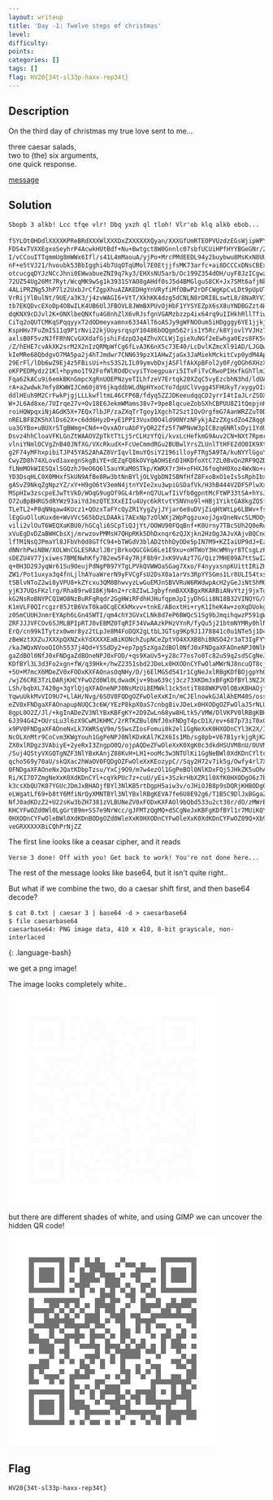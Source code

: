 ```yaml
---
layout: writeup
title: 'Day -1: Twelve steps of christmas'
level:
difficulty:
points:
categories: []
tags: []
flag: HV20{34t-sl33p-haxx-rep34t}
---
```

## Description

On the third day of christmas my true love sent to me...

three caesar salads,  
two to (the) six arguments,  
one quick response.

[message](writeupfiles/teaser.txt)

## Solution

    Sbopb 3 alkb! Lcc tfqe vlr! Dbq yxzh ql tloh! Vlr'ob klq alkb ebob...
    
    fSYLOt0HDdlXXXXKPReBRdXXXWlXXXDxZXXXXXXQyan/XXXGfUmRTEOPVUzdzEGsWjipWPY0bUYi
    FDS4xTVXXEgxoSeyhrP4AcwkHUtBdf+Nu+Bwtgct8W0Gnnlc07sbfUCUiHPfHYYBGeGNr/2ccu/3
    I/vCCouITTqmmUg8mWWx6Ifl/s41L4mMaouA/yjPo+MrcPMdEEDL94y2buybwu8MsKxN8UUz1baL
    nF+e5tVJ21/hvoubk53BbIgghi4b7UqOTqUMol7E0EtjjfsMK73arfc+ai8DCCCxDNsCBExR6L1V
    otcucgqDYJzNCcJhni0EWwabueZNI9q7ky3/EHXsNU5arb/Oc199Z354dOH/uyF8JzICgwzhcurM
    72UZ54Ug26Mt7Ryt/WcqMK9wSg1k3931SYAO8gAHdf0sJ5d4BMGlguS8CK+Jx7SMt6afjNkFi59+
    4ALiPRZNg5JhP7lz2UxbJrCfZgpXhuAZAKEDHgYnVRyfiMfOBwP2rDFCWgKpCvLDt9pUpUTyoQbi
    VrRijYlBulNt/9UE/a3K3/j4zvWAGI6+VtT/XkhKK4dzg5dCNLN8rDRI8LswtL8/8NaRYVIWtivu
    tb7EKQDvcEXoDp4O8wILK4UB6UlJFBOVL8JWmBXPUvOjHbF1YYSYEZpX6sX8uYNDBGZzt4HQFzSV
    dqKNX9cDJvl2K+ONXlbeQNXfu4G8nhZlX6vRJsfgnVGAMzbzzp4ix64rq9uIIHkhRllTfiwUnBjw
    CiTq2oQUTCMKqSPqqyyxT2dODmeyxamnx6334AlT6oASJy9gWFNOOum5iHDgggy6YE1jjkjTnyML
    KspHHv7FuZmIS11q9P1rNvi22kjUoysrqspY10486bOQgm562ris1Y5Rc/k8YjovlYVJHz7QK2lV
    axlsB0F5vzNJfFRhNCvGXXdafGjshiFdzpQJq4ZhvXCLWjIgieXuNGf2eEwhga0Ezs8FK5coM8Fq
    /Z/hEHE7cvAkXK2srM2X2nIzQRMpWfCg6fLvA3K6nX5c73E40/LcDvlKZmcXl91AD/LJGQwXT8Pm
    kIeMRe68QbdgvO7MA5pa2j4hTJmdwr7CNN639pzX1AHwZjaGx3JaMiekMckitCvp0ydM4AphyLCZ
    29ErFl/lDb6wZ9Ej4z5FBisUi+hs53S2LIL09ymvbDxjASFlfAkXpBFol2y0F/gOGh6XHzXm3C5+
    oKFPEDMydz21Kl+hpymo1T92FofWlROdDcvyiTYoegpuari5ITvFiTvCRwoPIHxfkGhTlm1RipJG
    Fqa62kACu9i6emkBKnGmpcXgRnUOEPNzyeTILhfzeV7Ertqk20XZqC5vyEzcbhN3hd/ldUAMKcaZ
    rA+a2wdwk7mfy8KWWIJCm60j8Y6jkqddbWLdNpHYxoCYo7dpUClVvgg4SFHUkyT/xygyOIxvGqE/
    ddlHEuh9M2CrFwkPjgjLLLkwfltmL46CFP6B/fdyq5ZZJDKeeudqqCD2yrrI4tIaJLrZSOX+gXvj
    W+JL6Ad8xe/7UIrqe27v+Ov18E6JekmWMams38v7+9pe8lqcueZobSXhCBPUU8Z1tQepjnK229rB
    roiHQWpqxiNjAGdK5X+7EQx7lbJP/zaZXqTrTgoy1XgchT2SztIQvOrgfmG7AanWRZZuT0DrNVpy
    nRELBF8ZK5hXlDs62X+c6dd6HyzD+yE1PPI3VuxO0O4ld90NYzNFykjAZzZXgsdZo4Z8qgBY212T
    ua3GYBo+uBUXrSTgBWmg+CNd++OvxAOruAbFYyOR2Zfz5f7WPNvW3pICBzq6NRlxDyi1YdUy3/Z8
    Dsvz4hhCloaVFKLGnZtWAAOVZpTktTtLj5rCLHzYfQi/kvxLcHefkmG9Auv2CN+NXt7RpmrliqhH
    vlniYNmlOCVgZnB40JNfXG/VXcRkudX+FcUeCmmdRGu2BUBwlYrsZLUnlTtHFEZdO0IK9XtO8dIy
    g2F74yMFhxpibiTJP45YAS2AhAZ8VrIqvlImuYQsiY2196illoyFTRg5A9TA/kuNYYlGguYTPrZ0
    CwyZD8h74XLovd1axegnSkgBiYE+dEZqFQ8kOVYqAOHSEnD1HKDfoXtC7ZL0BvQn2RF9QZDtAaIB
    fLNmMOkWIESQxlSGQzhJ9eO6Q6l5auYKaM0STkp/KWRX7r3H+oFHXJ6foqhH0Xoz4WxNo+rk+lJD
    YD3DsqHLC0X0MHxfSkUN9AfBe8Rw3btNnBYljOLVgbDNISBNfHfZ8FxoBxO1eIs5sRphIbxTPp0d
    gASvZ9NkqZgNpzYZ/xY+H9gO6tV3emN4jtnYVIe2xu3wpiGSDafVk/H3hB444V2DF5PlwXx+NQQG
    MSpHIw3zscpeEJwTtVkD/WOqG9ugOf9GL4rbR+nQ7ULwfIiVfb0gpntMcFtWP33tSA+hYsJTS9eU
    O72uBpBHRG5dRYWz93aiYdJmzQTE3XxEIIu4Uyc6kRtvtYSNVno9l+HBj1YiktGA8kgZQSf98gbN
    TLeTL2+P8qNNqaw4KUcz1+QOzxTaFYcQyZR1YygZyjJYjar6e8uDVjZiqHtWtLp6LBWv+fsKq8zd
    lEgGuOlluKuxdm+WvVVcS65bDzLDAAki7AExNp7zOlWXj2WpPqgzuxojJgxQneNvc5LMOOyrQYeu
    vili2vlOuT6WEQXaKBU0/hGCqli6SCpTiQJjYt/OOWU90FQqBnf+K0Urny7TBcSUh2Q0eRuTjjKM
    xVuEgDvDZaBWHCbsXj/mrwzovPMMsH7QHpRKk5DhDxnqr6zQJXjkn2HzOgJAJvXAjvBQCnd6kX+J
    lfTM1NsQJPmaYl8JFbVh0d8GTfC94+bTWGdV3blAD2thhDyODe5pIN7M9+KZIaiUP9dJ+EzDn+hv
    dNNrhPwiNBW/XOLWnCGLESRAzlJBrjBrkoQGCGkG6Le1E9xu+oHTWoY3HcWMnyr8TCsgLzPiK7lC
    sDEZU4V77jxiwes7BMENwhKfy7B2ew5F4y7RjF8b9rJxK9VvAzT7G/Qiz7MHE09A7ttSwIZ2iOPb
    q+0H3D29JyqWr61Su9OeujPdNgP897YTgLPVkQVWWOaSGag7Xxo/F4nyyxsnpKUittIRiZHoSZko
    ZW1/Pot1uxya3q4fnLjlhAYuaWrerN9yFVCgFsU2DsX0a1arVs3RpYYSGms1Lr8ULI54txs3D94w
    tSBlvNToZ2wi8yVPU8+kZYcxu3QM8BhwvyzLwGuEMJnSBVVRuW6RWdwpAcH2yGeJiNtShMOy90ZE
    yjK37UQsFKzlrg/Rha89rw818KjN4n2+rc8ZIwLJgbyfnmBXXXBgxRKARBiANvYtzj9jxTuiXXY4
    kG2NsRoBNYPCQ1WO8NzBuRFqRqdr2GgHWiRFdhHJHufqpmJpIjyDhGii8N18B32VINQYG/XGCHt9
    K1mVLF0QIrcgzr85JtB6VxT0ka0CqECKkMxvv+tnkE/ABoxtHi+ryK1IheK4w+zoXqDUokg55/48
    z0SmCUUHJnmrEYAph6LGn4SWTI/qm4chY3GVxCLNk8d7eP6BWQcS1Sg9bJmqihqwzP591gWfELJR
    ZRFJJJVFCOv6SJMLBPIpRTJ0vEBMZ0TqRIF34VwAAzkPHzVYnR/fyQu5j21btmNYMRy0hlN7xEmH
    ErQ/cn99kITytzx0wmr8yz2tLpJe8M4FoDQX2gLtbL3GTsg9Kp9J1J78841c0u1NTe5j1D4XXXXG
    zBeWztXXZuJXXXpQXNZxkYdXXXXEaBiKONchZupNCeZptYO4XXXB8hiBNSO42r3aT3IgFYYXRQwJ
    /kaJWQxNVooQIOh5537j4Qd+YSSdDy2+ep7pg5zXgaZdBOl0NfJ0xFNDgaXFAOneNPJ0NlKDxKXF
    gaZdBOl0NfJ0xFNDgaZdBOneNPJ0xFOD/+qs9XaUv5+y28c77os7o0Tc82u59q2sdSCgNeJxKBFg
    KDfBYl3L3d3Fo2xgn+fW/q39Hk+/hwZ2351sbd2JDeLx0HXODnCYFwOlaMWrNJ8ncuQT8cjS+dt+
    +5U+M7mcX6MDeZV0xFODxKXFAOnasOqNHy/D/j6ElMG5d541r1CgNeJxlRBgKDfBOjgpYhQoLNRd
    /wjZ6CRE3TzLDARjKHCYFwOZd0Wl0LdwadKjv+9ba639cj3cz73XKDmJxBFgKDfBYl3NZJ0s2X3l
    LSh/bqbXL7420g+3gYlQjqXFAOneNPJ0NsMzUi8EMWkl1ck5ntiT888WKPV0lOBxKBHAOjfB5gcp
    YqwuUkkMvVIO9U7+LlAH/Nvg/6SOV0FQDgOZFwOleXxKIn/mCJElnowkGJAlAhEM40S/oss8X6MD
    eZV0xFNDgaXFAOnapupNUQC3c6W/YEzP8kpX0aS7cnbg8ivJDeLx0HXODgOZFwOlaJ5rNLU6+/wU
    8gpL0O2Z/Jl/+kgInADeZV3NlYBxKBFgKY+2D9ZwLn68yw8HLtk5/VMW/DlVKPV0lRBgKBHAOjgN
    6J394G4Z+OUrsLu3l6zX9CwMJKHMC/2rRTKZBul0NfJ0xFNDgT4pcD1X/ev+687p73iT0xG/atx/
    x9PV0FNDgaXFAOneNxLk7XWRSqV9m/5SwsZIosFomui0k2el1GgNeXxK0HXODnCYl3K2X/Io8+dL
    NcOLXnMtr9CoCvm3KWgYouh1GgPeNPJ0NlKDxKAl7K2X6Is1Mb/sg8pb+V67B1yrkjgRjKZBYl3N
    ZX0xlRDgz3VAbiyE+2yeRxI3ZngpO0Q/ojpAQDeZFwOleXxK0XgK0c3dkdHSUVM8nU/OUVM8r/8g
    /Suj4QStyVXGQTgNZF3NlYBxKAnjZ88KvH+LH1+ooMc3w3NTUlKi1GgNeBWl0XdKDnCYltcsYiQT
    qcho569y70aU/skQXac2hWaOV0FQDgOZFwOleXxKEozypC//Sqy2H72v7ik5g/Owfy4rl7XEVKPV
    0FNDgaXFAOneNxJQatKDbpTzsu/YxCj9O9/m7w4ezOl1GgPeBOl0NlKDxFQj5JHkZK5uOhA3rorv
    Ri/KI7O7ZmgNeXxK0XdKDnCYl+cqYkPUc7z+cuU/yEi+3SzkrHbXZR1l0XfK0HXODgO6z7bzFoec
    k3csXbQU7K07YGUcJDmJxBHAOjfBYl3NlKB5rtDgpH5aiw3v/oJHiOJB8p9sDQRjKHBODgOZd0Wl
    eLWgatLf69+b8tY6MfiNrQyXMNTBYl3NlYBxlRBgKEVA7fe6U8E92g6/T1B5C9DlJxBGgaZdBOl0
    NfJ0adKDzZ2+U22sKw3bZH7381zVLBUNeZV0xFODxKXFAOl9bQbd533u2ct38r/dO/zMWrBWDARj
    KHCYFwOZd0Wl0LgGrtB9m+SS7e9NrWcc/gJFMTzQgMQ+dSCgNeJxKBFgKDfBYl1r7MUiKQYneXxK
    0HXODnCYFwOleBWl0XdKDnBODgOZd0WleXxK0HXODnCYFwOleXxK0XdKDnCYFwOZ89Q+Xb9rY3Zy
    veGRXXXXXBiCQhPrNjZZ

The first line looks like a ceasar cipher, and it reads

    Verse 3 done! Off with you! Get back to work! You're not done here...

The rest of the message looks like base64, but it isn't quite right..

But what if we combine the two, do a caesar shift first, and then base64
decode?

    $ cat 0.txt | caesar 3 | base64 -d > caesarbase64
    $ file caesarbase64
    caesarbase64: PNG image data, 410 x 410, 8-bit grayscale, non-interlaced
{: .language-bash}

we get a png image!

The image looks completely white..

![](writeupfiles/3.png)

but there are different shades of white, and using GIMP we can uncover
the hidden QR code!

![](writeupfiles/3-solved.png)

## Flag

    HV20{34t-sl33p-haxx-rep34t}


